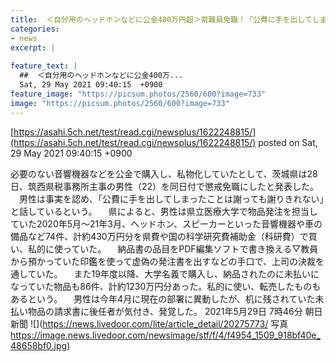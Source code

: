 ```yaml
---
title:  ＜自分用のヘッドホンなどに公金400万円超＞県職員免職！「公費に手を出してしまったことは謝っても謝りきれない」  
categories:
- news
excerpt: |
  
feature_text: |
  ##  ＜自分用のヘッドホンなどに公金400万...
  Sat, 29 May 2021 09:40:15  +0900
feature_image: "https://picsum.photos/2560/600?image=733"
image: "https://picsum.photos/2560/600?image=733"
---
```


[https://asahi.5ch.net/test/read.cgi/newsplus/1622248815/](https://asahi.5ch.net/test/read.cgi/newsplus/1622248815/)
posted on Sat, 29 May 2021 09:40:15  +0900

<!--more-->

必要のない音響機器などを公金で購入し、私物化していたとして、茨城県は28日、筑西県税事務所主事の男性（22）を同日付で懲戒免職にしたと発表した。 　男性は事実を認め、「公費に手を出してしまったことは謝っても謝りきれない」と話しているという。 　県によると、男性は県立医療大学で物品発注を担当していた2020年5月〜21年3月、ヘッドホン、スピーカーといった音響機器や車の備品など74件、計約430万円分を県費や国の科学研究費補助金（科研費）で買い、私的に使っていた。 　納品書の品目をPDF編集ソフトで書き換える▽教員から預かっていた印鑑を使って虚偽の発注書を出すなどの手口で、上司の決裁を通していた。 　また19年度以降、大学名義で購入し、納品されたのに未払いになっていた物品も86件、計約1230万円分あった。私的に使い、転売したものもあるという。 　男性は今年4月に現在の部署に異動したが、机に残されていた未払い物品の請求書に後任者が気付き、発覚した。 2021年5月29日 7時46分 朝日新聞 ![](https://news.livedoor.com/lite/article_detail/20275773/ 写真 https://image.news.livedoor.com/newsimage/stf/f/4/f4954_1509_918bf40e_48658bf0.jpg)
